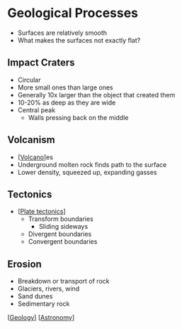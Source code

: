 # Geological Processes

- Surfaces are relatively smooth
- What makes the surfaces not exactly flat?

## Impact Craters

- Circular
- More small ones than large ones
- Generally 10x larger than the object that created them
- 10-20% as deep as they are wide
- Central peak
  - Walls pressing back on the middle

## Volcanism

- [[Volcano]]es
- Underground molten rock finds path to the surface
- Lower density, squeezed up, expanding gasses

## Tectonics

- [[Plate tectonics]]
  - Transform boundaries
    - Sliding sideways
  - Divergent boundaries
  - Convergent boundaries

## Erosion

- Breakdown or transport of rock
- Glaciers, rivers, wind
- Sand dunes
- Sedimentary rock

[[Geology]] [[Astronomy]]

[//begin]: # "Autogenerated link references for markdown compatibility"
[Volcano]: volcano "Volcano"
[Plate tectonics]: plate-tectonics "Plate Tectonics"
[Geology]: geology "Geology"
[Astronomy]: astronomy "Astronomy"
[//end]: # "Autogenerated link references"